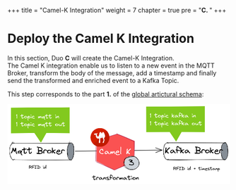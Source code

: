 +++
title = "Camel-K Integration"
weight = 7
chapter = true
pre = "<b>C. </b>"
+++

# Deploy the Camel K Integration

In this section, Duo **C** will create the Camel-K Integration.  
The Camel K integration enable us to listen to a new event in the MQTT Broker, transform the body of the message, add a timestamp and finally send the transformed and enriched event to a Kafka Topic.

This step corresponds to the part **1.** of the [global artictural schema](https://rhte-2023-edge-lab.github.io/use-case/architecture/#data-flow):

![Zoom CamelK](/images/schema-zoom-camelk.png)